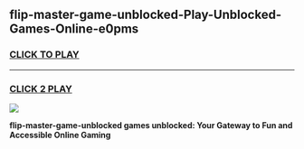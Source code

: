 
## flip-master-game-unblocked-Play-Unblocked-Games-Online-e0pms
<h3>
<a href="https://premium76.site?title=flip-master-game-unblocked&ref=24A">CLICK TO PLAY</a></h3>
<hr>

<h3>
<a href="https://premium76.site?title=flip-master-game-unblocked&ref=24A">CLICK 2 PLAY</a>
  
</h3>

<a href="https://premium76.site?title=flip-master-game-unblocked&ref=24A"><img src="https://clearcache.store/games.png"></a>


**flip-master-game-unblocked games unblocked: Your Gateway to Fun and Accessible Online Gaming**
